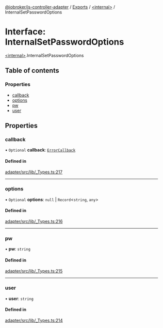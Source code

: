 [@iobroker/js-controller-adapter](../README.md) / [Exports](../modules.md) / [\<internal\>](../modules/internal_.md) / InternalSetPasswordOptions

# Interface: InternalSetPasswordOptions

[\<internal\>](../modules/internal_.md).InternalSetPasswordOptions

## Table of contents

### Properties

- [callback](internal_.InternalSetPasswordOptions.md#callback)
- [options](internal_.InternalSetPasswordOptions.md#options)
- [pw](internal_.InternalSetPasswordOptions.md#pw)
- [user](internal_.InternalSetPasswordOptions.md#user)

## Properties

### callback

• `Optional` **callback**: [`ErrorCallback`](../modules/internal_.md#errorcallback)

#### Defined in

[adapter/src/lib/_Types.ts:217](https://github.com/ioBroker/ioBroker.js-controller/blob/13fc9d35/packages/adapter/src/lib/_Types.ts#L217)

___

### options

• `Optional` **options**: ``null`` \| `Record`\<`string`, `any`\>

#### Defined in

[adapter/src/lib/_Types.ts:216](https://github.com/ioBroker/ioBroker.js-controller/blob/13fc9d35/packages/adapter/src/lib/_Types.ts#L216)

___

### pw

• **pw**: `string`

#### Defined in

[adapter/src/lib/_Types.ts:215](https://github.com/ioBroker/ioBroker.js-controller/blob/13fc9d35/packages/adapter/src/lib/_Types.ts#L215)

___

### user

• **user**: `string`

#### Defined in

[adapter/src/lib/_Types.ts:214](https://github.com/ioBroker/ioBroker.js-controller/blob/13fc9d35/packages/adapter/src/lib/_Types.ts#L214)
